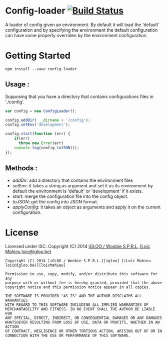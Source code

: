 # Config-loader [![Build Status](https://travis-ci.org/iGLOO-be/config-loader.svg)](https://travis-ci.org/iGLOO-be/config-loader)
A loader of config given an environment.
By default it will load the 'default' configuration and by specifying the environment the default configuration can have some property overriden by the environment configuration.

# Getting Started

```
npm install --save config-loader
```

## Usage :
Supposing that you have a directory that contains configurations files in './config'.

```js
var config = new ConfigLoader();

config.addDir( __dirname + '/config');
config.setEnv('development');

config.start(function (err) {
    if(err)
      throw new Error(err)
    console.log(config.toJSON());
});
```

## Methods :

- *addDir*: add a directory that contains the environment files
- *setEnv*: it takes a string as argument and set it as its environment by default the environment is 'default' or 'development' if it exists.
- *start*: merge the configuration file into the config object.
- *toJSON*: get the config into JSON format.
- *applyConfig*: it takes an object as arguments and apply it on the current configuration.

# License
Licensed under ISC.
Copyright (C) 2014 [iGLOO / Woobie S.P.R.L.][igloo] [(Loïc Mahieu loic@igloo.be)][loicMahieu]
```
Copyright (C) 2014 [iGLOO / Woobie S.P.R.L.][igloo] [(Loïc Mahieu loic@igloo.be)][loicMahieu]

Permission to use, copy, modify, and/or distribute this software for any
purpose with or without fee is hereby granted, provided that the above
copyright notice and this permission notice appear in all copies.

THE SOFTWARE IS PROVIDED "AS IS" AND THE AUTHOR DISCLAIMS ALL WARRANTIES
WITH REGARD TO THIS SOFTWARE INCLUDING ALL IMPLIED WARRANTIES OF
MERCHANTABILITY AND FITNESS. IN NO EVENT SHALL THE AUTHOR BE LIABLE FOR
ANY SPECIAL, DIRECT, INDIRECT, OR CONSEQUENTIAL DAMAGES OR ANY DAMAGES
WHATSOEVER RESULTING FROM LOSS OF USE, DATA OR PROFITS, WHETHER IN AN ACTION
OF CONTRACT, NEGLIGENCE OR OTHER TORTIOUS ACTION, ARISING OUT OF OR IN
CONNECTION WITH THE USE OR PERFORMANCE OF THIS SOFTWARE.
```

 [igloo]: http://www.igloo.be
 [loicMahieu]: https://github.com/LoicMahieu